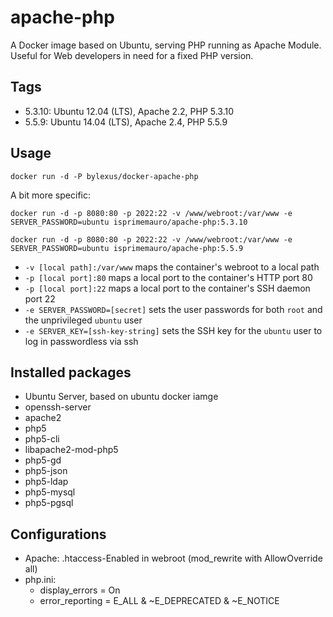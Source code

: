 apache-php
===================================

A Docker image based on Ubuntu, serving PHP running as Apache Module. Useful for Web developers in need for a fixed PHP version.

Tags
-----

* 5.3.10: Ubuntu 12.04 (LTS), Apache 2.2, PHP 5.3.10
* 5.5.9: Ubuntu 14.04 (LTS), Apache 2.4, PHP 5.5.9

Usage
------

```
docker run -d -P bylexus/docker-apache-php
```

A bit more specific:

```
docker run -d -p 8080:80 -p 2022:22 -v /www/webroot:/var/www -e SERVER_PASSWORD=ubuntu isprimemauro/apache-php:5.3.10

docker run -d -p 8080:80 -p 2022:22 -v /www/webroot:/var/www -e SERVER_PASSWORD=ubuntu isprimemauro/apache-php:5.5.9
```

* `-v [local path]:/var/www` maps the container's webroot to a local path
* `-p [local port]:80` maps a local port to the container's HTTP port 80
* `-p [local port]:22` maps a local port to the container's SSH daemon port 22
* `-e SERVER_PASSWORD=[secret]` sets the user passwords for both `root` and the unprivileged `ubuntu` user
* `-e SERVER_KEY=[ssh-key-string]` sets the SSH key for the `ubuntu` user to log in passwordless via ssh


Installed packages
-------------------
* Ubuntu Server, based on ubuntu docker iamge
* openssh-server
* apache2
* php5
* php5-cli
* libapache2-mod-php5
* php5-gd
* php5-json
* php5-ldap
* php5-mysql
* php5-pgsql

Configurations
----------------

* Apache: .htaccess-Enabled in webroot (mod_rewrite with AllowOverride all)
* php.ini:
  * display_errors = On
  * error_reporting = E_ALL & ~E_DEPRECATED & ~E_NOTICE
